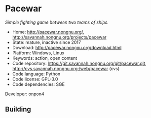 # Pacewar

_Simple fighting game between two teams of ships._

- Home: http://pacewar.nongnu.org/, http://savannah.nongnu.org/projects/pacewar
- State: mature, inactive since 2017
- Download: http://pacewar.nongnu.org/download.html
- Platform: Windows, Linux
- Keywords: action, open content
- Code repository: https://git.savannah.nongnu.org/git/pacewar.git, http://cvs.savannah.nongnu.org:/web/pacewar (cvs)
- Code language: Python
- Code license: GPL-3.0
- Code dependencies: SGE

Developer: onpon4

## Building

